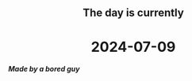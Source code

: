 <h2 align=center>The day is currently</h2>
<h1 align=center><!--TIME BEGIN-->2024-07-09<!--TIME END--></h1>
<h5>Made by a bored guy</h5>

